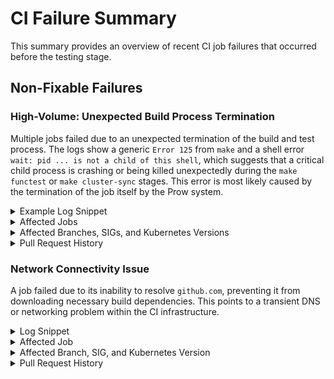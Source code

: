 # CI Failure Summary

This summary provides an overview of recent CI job failures that occurred before the testing stage.

## Non-Fixable Failures

### High-Volume: Unexpected Build Process Termination

Multiple jobs failed due to an unexpected termination of the build and test process. The logs show a generic `Error 125` from `make` and a shell error `wait: pid ... is not a child of this shell`, which suggests that a critical child process is crashing or being killed unexpectedly during the `make functest` or `make cluster-sync` stages. This error is most likely caused by the termination of the job itself by the Prow system.

<details>
<summary>Example Log Snippet</summary>

```
make: *** [Makefile:26: bazel-build-functests] Error 125
+ ret=2
+ make cluster-down
./kubevirtci/cluster-up/down.sh
...
/usr/local/bin/runner.sh: line 50: wait: pid 1225 is not a child of this shell
```

</details>

<details>
<summary>Affected Jobs</summary>

* https://prow.ci.kubevirt.io//view/gs/kubevirt-prow/pr-logs/pull/kubevirt_kubevirt/15798/pull-kubevirt-e2e-k8s-1.32-sig-operator/1974106605586747392
* https://prow.ci.kubevirt.io//view/gs/kubevirt-prow/pr-logs/pull/kubevirt_kubevirt/15706/pull-kubevirt-e2e-k8s-1.32-sig-network/1975472120041312256
* https://prow.ci.kubevirt.io//view/gs/kubevirt-prow/pr-logs/pull/kubevirt_kubevirt/15801/pull-kubevirt-e2e-k8s-1.30-sig-network-1.5/1973720651801825280
* https://prow.ci.kubevirt.io//view/gs/kubevirt-prow/pr-logs/pull/kubevirt_kubevirt/15799/pull-kubevirt-e2e-k8s-1.32-sig-storage/1973739563100672000
* https://prow.ci.kubevirt.io//view/gs/kubevirt-prow/pr-logs/pull/kubevirt_kubevirt/15798/pull-kubevirt-e2e-k8s-1.33-ipv6-sig-network/1974106604953407488

</details>

<details>
<summary>Affected Branches, SIGs, and Kubernetes Versions</summary>

* **Branches:** main, release-1.5
* **SIGs:** sig-operator, sig-network, sig-storage
* **Kubernetes Versions:** 1.30, 1.32, 1.33

</details>

<details>
<summary>Pull Request History</summary>

* https://prow.ci.kubevirt.io/pr-history/?org=kubevirt&repo=kubevirt&pr=15798
* https://prow.ci.kubevirt.io/pr-history/?org=kubevirt&repo=kubevirt&pr=15706
* https://prow.ci.kubevirt.io/pr-history/?org=kubevirt&repo=kubevirt&pr=15801
* https://prow.ci.kubevirt.io/pr-history/?org=kubevirt&repo=kubevirt&pr=15799

</details>

### Network Connectivity Issue

A job failed due to its inability to resolve `github.com`, preventing it from downloading necessary build dependencies. This points to a transient DNS or networking problem within the CI infrastructure.

<details>
<summary>Log Snippet</summary>

```
WARNING: Download from https://github.com/brianmcarey/bazeldnf/releases/download/v0.5.9-2/bazeldnf-v0.5.9-2-linux-amd64 failed: class com.google.devtools.build.lib.bazel.repository.downloader.UnrecoverableHttpException Unknown host: github.com
ERROR: An error occurred during the fetch of repository 'prebuilt-bazeldnf_prebuilt-linux-amd64':
   Traceback (most recent call last):
	File "/root/.cache/bazel/_bazel_root/6f347497f91c9a385dcd9294645b76e0/external/bazel_tools/tools/build_defs/repo/http.bzl", line 173, column 33, in _http_file_impl
		download_info = ctx.download(
Error in download: java.io.IOException: Error downloading [https://github.com/brianmcarey/bazeldnf/releases/download/v0.5.9-2/bazeldnf-v0.5.9-2-linux-amd64] to /root/.cache/bazel/_bazel_root/6f347497f91c9a385dcd9294645b76e0/external/prebuilt-bazeldnf_prebuilt-linux-amd64/file/downloaded: Unknown host: github.com
```

</details>

<details>
<summary>Affected Job</summary>

* https://prow.ci.kubevirt.io//view/gs/kubevirt-prow/pr-logs/pull/kubevirt_kubevirt/15828/pull-kubevirt-e2e-kind-1.34-sev/1975204012558913536

</details>

<details>
<summary>Affected Branch, SIG, and Kubernetes Version</summary>

* **Branch:** main
* **SIG:** sig-compute
* **Kubernetes Version:** 1.34

</details>

<details>
<summary>Pull Request History</summary>

* https://prow.ci.kubevirt.io/pr-history/?org=kubevirt&repo=kubevirt&pr=15828

</details>